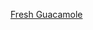 ---
layout: post
wordpress_id: 1430
wordpress_url: http://noesbueno.com/archives/1430
date: '2012-03-08 13:07:13 -0600'
date_gmt: '2012-03-08 18:07:13 -0600'
body: |
  <p><a href="http://www.thehighdefinite.com/2012/03/fresh-guacamole/">Fresh Guacamole</a></p>
---